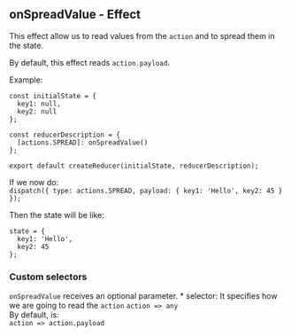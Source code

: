 ## onSpreadValue - Effect

This effect allow us to read values from the `action` and to spread them in the state.  

By default, this effect reads `action.payload`.  

Example:  
```
const initialState = {
  key1: null,
  key2: null
};

const reducerDescription = {
  [actions.SPREAD]: onSpreadValue()
};

export default createReducer(initialState, reducerDescription);
```

If we now do:  
`dispatch({
  type: actions.SPREAD,
  payload: { key1: 'Hello', key2: 45 }
});`  

Then the state will be like:  
```
state = {
  key1: 'Hello',
  key2: 45
};
```

### Custom selectors
  `onSpreadValue` receives an optional parameter.
    * selector: It specifies how we are going to read the `action` 
    `action => any`  
    By default, is:  
    `action => action.payload`  
